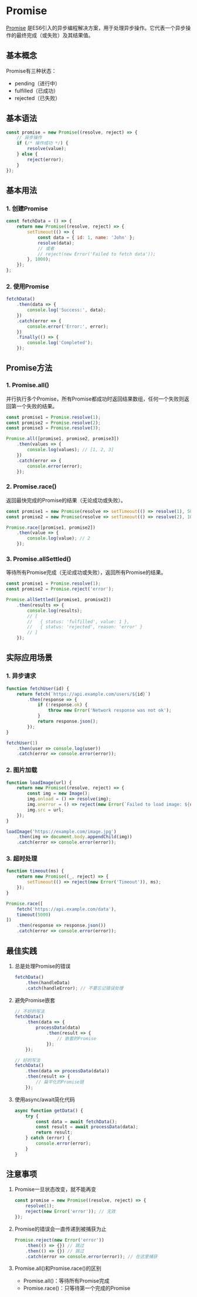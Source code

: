 # Promise

[Promise](https://developer.mozilla.org/zh-CN/docs/Web/JavaScript/Reference/Global_Objects/Promise) 是ES6引入的异步编程解决方案，用于处理异步操作。它代表一个异步操作的最终完成（或失败）及其结果值。

## 基本概念

Promise有三种状态：

- pending（进行中）
- fulfilled（已成功）
- rejected（已失败）

## 基本语法

```javascript
const promise = new Promise((resolve, reject) => {
    // 异步操作
    if (/* 操作成功 */) {
        resolve(value);
    } else {
        reject(error);
    }
});
```

## 基本用法

### 1. 创建Promise

```javascript
const fetchData = () => {
    return new Promise((resolve, reject) => {
        setTimeout(() => {
            const data = { id: 1, name: 'John' };
            resolve(data);
            // 或者
            // reject(new Error('Failed to fetch data'));
        }, 1000);
    });
};
```

### 2. 使用Promise

```javascript
fetchData()
    .then(data => {
        console.log('Success:', data);
    })
    .catch(error => {
        console.error('Error:', error);
    })
    .finally(() => {
        console.log('Completed');
    });
```

## Promise方法

### 1. Promise.all()

并行执行多个Promise，所有Promise都成功时返回结果数组，任何一个失败则返回第一个失败的结果。

```javascript
const promise1 = Promise.resolve(1);
const promise2 = Promise.resolve(2);
const promise3 = Promise.resolve(3);

Promise.all([promise1, promise2, promise3])
    .then(values => {
        console.log(values); // [1, 2, 3]
    })
    .catch(error => {
        console.error(error);
    });
```

### 2. Promise.race()

返回最快完成的Promise的结果（无论成功或失败）。

```javascript
const promise1 = new Promise(resolve => setTimeout(() => resolve(1), 500));
const promise2 = new Promise(resolve => setTimeout(() => resolve(2), 100));

Promise.race([promise1, promise2])
    .then(value => {
        console.log(value); // 2
    });
```

### 3. Promise.allSettled()

等待所有Promise完成（无论成功或失败），返回所有Promise的结果。

```javascript
const promise1 = Promise.resolve(1);
const promise2 = Promise.reject('error');

Promise.allSettled([promise1, promise2])
    .then(results => {
        console.log(results);
        // [
        //   { status: 'fulfilled', value: 1 },
        //   { status: 'rejected', reason: 'error' }
        // ]
    });
```

## 实际应用场景

### 1. 异步请求

```javascript
function fetchUser(id) {
    return fetch(`https://api.example.com/users/${id}`)
        .then(response => {
            if (!response.ok) {
                throw new Error('Network response was not ok');
            }
            return response.json();
        });
}

fetchUser(1)
    .then(user => console.log(user))
    .catch(error => console.error(error));
```

### 2. 图片加载

```javascript
function loadImage(url) {
    return new Promise((resolve, reject) => {
        const img = new Image();
        img.onload = () => resolve(img);
        img.onerror = () => reject(new Error(`Failed to load image: ${url}`));
        img.src = url;
    });
}

loadImage('https://example.com/image.jpg')
    .then(img => document.body.appendChild(img))
    .catch(error => console.error(error));
```

### 3. 超时处理

```javascript
function timeout(ms) {
    return new Promise((_, reject) => {
        setTimeout(() => reject(new Error('Timeout')), ms);
    });
}

Promise.race([
    fetch('https://api.example.com/data'),
    timeout(5000)
])
    .then(response => response.json())
    .catch(error => console.error(error));
```

## 最佳实践

1. 总是处理Promise的错误

    ```javascript
    fetchData()
        .then(handleData)
        .catch(handleError); // 不要忘记错误处理
    ```

2. 避免Promise嵌套

    ```javascript
    // 不好的写法
    fetchData()
        .then(data => {
            processData(data)
                .then(result => {
                    // 嵌套的Promise
                });
        });

    // 好的写法
    fetchData()
        .then(data => processData(data))
        .then(result => {
            // 扁平化的Promise链
        });
    ```

3. 使用async/await简化代码

    ```javascript
    async function getData() {
        try {
            const data = await fetchData();
            const result = await processData(data);
            return result;
        } catch (error) {
            console.error(error);
        }
    }
    ```

## 注意事项

1. Promise一旦状态改变，就不能再变

    ```javascript
    const promise = new Promise((resolve, reject) => {
        resolve(1);
        reject(new Error('error')); // 无效
    });
    ```

2. Promise的错误会一直传递到被捕获为止

    ```javascript
    Promise.reject(new Error('error'))
        .then(() => {}) // 跳过
        .then(() => {}) // 跳过
        .catch(error => console.error(error)); // 在这里捕获
    ```

3. Promise.all()和Promise.race()的区别

   - Promise.all()：等待所有Promise完成
   - Promise.race()：只等待第一个完成的Promise
